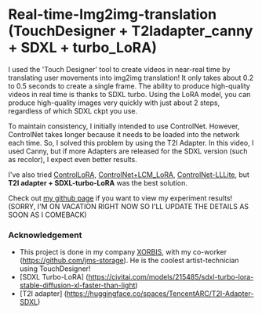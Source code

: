 # Real-time-Img2img-translation (TouchDesigner + T2Iadapter_canny + SDXL + turbo_LoRA) 

I used the 'Touch Designer' tool to create videos in near-real time by translating user movements into img2img translation! It only takes about 0.2 to 0.5 seconds to create a single frame. The ability to produce high-quality videos in real time is thanks to SDXL turbo. Using the LoRA model, you can produce high-quality images very quickly with just about 2 steps, regardless of which SDXL ckpt you use.

To maintain consistency, I initially intended to use ControlNet. However, ControlNet takes longer because it needs to be loaded into the network each time. So, I solved this problem by using the T2I Adapter. In this video, I used Canny, but if more Adapters are released for the SDXL version (such as recolor), I expect even better results.

I've also tried [ControlLoRA](https://huggingface.co/stabilityai/control-lora), [ControlNet+LCM_LoRA](https://www.youtube.com/watch?v=icZze060TiE), [ControlNet-LLLite](https://github.com/kohya-ss/ControlNet-LLLite-ComfyUI), but **T2I adapter + SDXL-turbo-LoRA** was the best solution. 

Check out [my github page](https://github.com/AllenEdgarPoe) if you want to view my experiment results! (SORRY, I'M ON VACATION RIGHT NOW SO I'LL UPDATE THE DETAILS AS SOON AS I COMEBACK) 


### Acknowledgement
- This project is done in my company [XORBIS](https://xorbis.com), with my co-worker (https://github.com/jms-storage). He is the coolest artist-technician using TouchDesigner! 
- [SDXL Turbo-LoRA] (https://civitai.com/models/215485/sdxl-turbo-lora-stable-diffusion-xl-faster-than-light)
- [T2I adapter] (https://huggingface.co/spaces/TencentARC/T2I-Adapter-SDXL)
